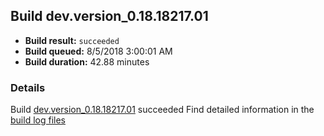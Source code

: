 ## Build dev.version_0.18.18217.01
- **Build result:** `succeeded`
- **Build queued:** 8/5/2018 3:00:01 AM
- **Build duration:** 42.88 minutes
### Details
Build [dev.version_0.18.18217.01](https://winappstudio.visualstudio.com/web/build.aspx?pcguid=a4ef43be-68ce-4195-a619-079b4d9834c2&builduri=vstfs%3a%2f%2f%2fBuild%2fBuild%2f26090) succeeded
Find detailed information in the [build log files](https://uwpctdiags.blob.core.windows.net/buildlogs/dev.version_0.18.18217.01_logs.zip)
